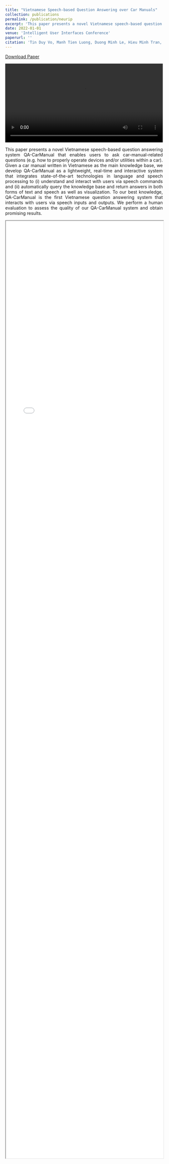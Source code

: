```yaml
---
title: "Vietnamese Speech-based Question Answering over Car Manuals"
collection: publications
permalink: /publication/neurip
excerpt: 'This paper presents a novel Vietnamese speech-based question answering system QA-CarManual that enables users to ask car-manual-related questions (e.g. how to properly operate devices and/or utilities within a car). Given a car manual written in Vietnamese as the main knowledge base, we develop QA-CarManual as a lightweight, real-time and interactive system that integrates state-of-the-art technologies in language and speech processing to (i) understand and interact with users via speech commands and (ii) automatically query the knowledge base and return answers in both forms of text and speech as well as visualization. To our best knowledge, QA-CarManual is the first Vietnamese question answering system that interacts with users via speech inputs and outputs. We perform a human evaluation to assess the quality of our QA-CarManual system and obtain promising results.'
date: 2022-01-01
venue: 'Intelligent User Interfaces Conference'
paperurl: ''
citation: 'Tin Duy Vo, Manh Tien Luong, Duong Minh Le, Hieu Minh Tran, <b>Nhan Tri Do</b>, Tuan-Duy Hien Nguyen, Hung Hai Bui, Dat Quoc Nguyen, Dinh Quoc Phung'
---
```


[Download Paper](https://dl.acm.org/doi/abs/10.1145/3490100.3516525)

<video width="100%" height="auto" controls>
  <source src="/images/car_manual.mp4" type="video/mp4">
</video>

<p style='text-align: justify;'>This paper presents a novel Vietnamese speech-based question answering system QA-CarManual that enables users to ask car-manual-related questions (e.g. how to properly operate devices and/or utilities within a car). Given a car manual written in Vietnamese as the main knowledge base, we develop QA-CarManual as a lightweight, real-time and interactive system that integrates state-of-the-art technologies in language and speech processing to (i) understand and interact with users via speech commands and (ii) automatically query the knowledge base and return answers in both forms of text and speech as well as visualization. To our best knowledge, QA-CarManual is the first Vietnamese question answering system that interacts with users via speech inputs and outputs. We perform a human evaluation to assess the quality of our QA-CarManual system and obtain promising results.</p>

<iframe src="/files/iui.pdf" width="100%" height="3000"></iframe>